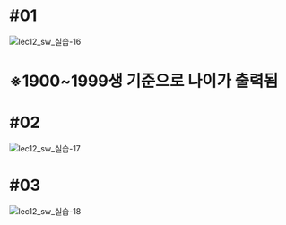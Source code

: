 # #01
![lec12_sw_실습-16](https://user-images.githubusercontent.com/105068708/218301172-61fde733-630b-4c41-a0b5-de43821a4596.jpg)
# ※1900~1999생 기준으로 나이가 출력됨
# #02
![lec12_sw_실습-17](https://user-images.githubusercontent.com/105068708/218301181-a15dacd3-5d17-4a47-bac4-753cdaf610b6.jpg)
# #03
![lec12_sw_실습-18](https://user-images.githubusercontent.com/105068708/218301203-96caf0bf-f7d3-42f5-8321-235c2d0c4145.jpg)
